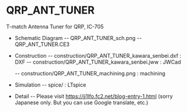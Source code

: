 # QRP_ANT_TUNER
 T-match Antenna Tuner for QRP, IC-705


- Schematic Diagram
-- QRP_ANT_TUNER_sch.png
-- QRP_ANT_TUNER.CE3

- Construction 
	-- construction/QRP_ANT_TUNER_kawara_senbei.dxf	: DXF
	-- construction/QRP_ANT_TUNER_kawara_senbei.jww	: JWCad

	-- construction/QRP_ANT_TUNER_machining.png : machining

- Simulation
	-- spice/ : LTspice

- Detail
	-- Please visit https://jj1lfo.fc2.net/blog-entry-1.html (sorry Japanese only. But you can use Google translate, etc.) 
